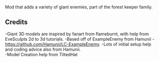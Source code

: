 Mod that adds a variety of giant enemies, part of the forest keeper family.
## Credits

-Giant 3D models are inspired by fanart from flameburnt, with help from EveSculpts 2d to 3d tutorials.
-Based off of ExampleEnemy from Hamunii - https://github.com/Hamunii/LC-ExampleEnemy.
-Lots of initial setup help and coding advice also from Hamunii.  
-Model Creation help from TiltedHat